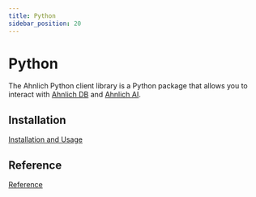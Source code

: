 ```yaml
---
title: Python
sidebar_position: 20
---
```


# Python

The Ahnlich Python client library is a Python package that allows you to interact with [Ahnlich DB](/docs/components/ahnlich-db/ahnlich-db.md) and [Ahnlich AI](/docs/components/ahnlich-ai/ahnlich-ai.md).


## Installation
[Installation and Usage](installation-and-usage.md)


## Reference
[Reference](reference.md)
